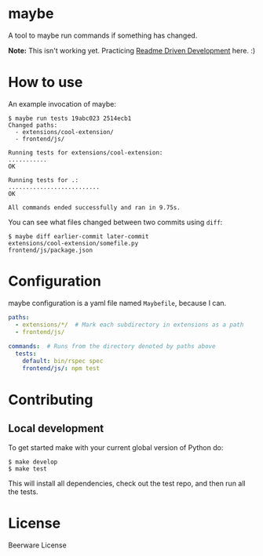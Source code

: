 maybe
=====

A tool to maybe run commands if something has changed.

**Note:** This isn't working yet. Practicing 
[Readme Driven Development][rdd] here. :)

[rdd]: http://tom.preston-werner.com/2010/08/23/readme-driven-development.html

# How to use

An example invocation of maybe:

```
$ maybe run tests 19abc023 2514ecb1
Changed paths:
  - extensions/cool-extension/
  - frontend/js/

Running tests for extensions/cool-extension:
...........
OK

Running tests for .:
..........................
OK

All commands ended successfully and ran in 9.75s.
```


You can see what files changed between two commits using `diff`:

```shell
$ maybe diff earlier-commit later-commit
extensions/cool-extension/somefile.py
frontend/js/package.json
```

# Configuration

maybe configuration is a yaml file named `Maybefile`, because I can.

```yaml
paths:
  - extensions/*/  # Mark each subdirectory in extensions as a path
  - frontend/js/
  
commands:  # Runs from the directory denoted by paths above
  tests:
    default: bin/rspec spec
    frontend/js/: npm test
```

# Contributing

## Local development

To get started make with your current global version of Python do:

```shell
$ make develop 
$ make test
```

This will install all dependencies, check out the test repo, and then
run all the tests.

# License

Beerware License
